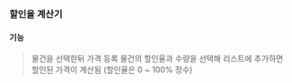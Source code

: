 ### 할인율 계산기

#### 기능

> 물건을 선택한뒤 가격 등록
> 물건의 할인율과 수량을 선택해 리스트에 추가하면 할인된 가격이 계산됨 (할인율은 0 ~ 100% 정수)





